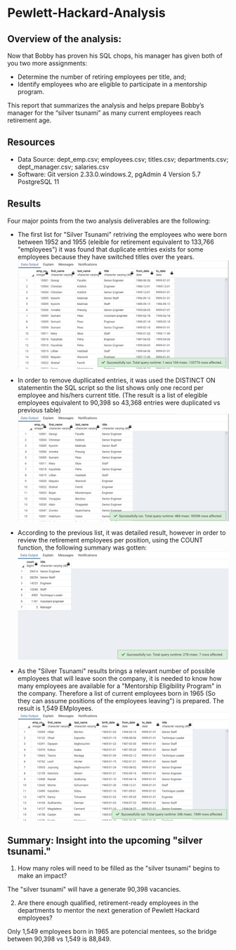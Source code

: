 # Pewlett-Hackard-Analysis

## Overview of the analysis: 
Now that Bobby has proven his SQL chops, his manager has given both of you two more assignments: 
- Determine the number of retiring employees per title, and;
- Identify employees who are eligible to participate in a mentorship program. 

This report that summarizes the analysis and helps prepare Bobby’s manager for the “silver tsunami” as many current employees reach retirement age.

## Resources
- Data Source: dept_emp.csv; employees.csv; titles.csv; departments.csv; dept_manager.csv; salaries.csv
- Software: Git version 2.33.0.windows.2, pgAdmin 4 Version 5.7 PostgreSQL 11

## Results
Four major points from the two analysis deliverables are the following:

-  The first list for "Silver Tsunami" retriving the employees who were born between 1952 and 1955 (eleible for retirement equivalent to 133,766 "employees") it was found that duplicate entries exists for some employees because they have switched titles over the years. 
![Retirement_Titles](https://github.com/Jcreye75/Pewlett-Hackard-Analysis/blob/67be9aa54e5b0ddf4f5fb2dd51a351a2b4dd1e1e/Analysis%20Projects/Pewlett-Hackard-Analysis/Resources/Retirement_Titles.png)

- In order to remove dupllicated entries, it was used the DISTINCT ON statementin the SQL script so the list shows only one record per employee and his/hers current title. (The result is a list of elegible employees equivalent to 90,398 so 43,368 entries were duplicated vs previous table)
![Unique_Titles](https://github.com/Jcreye75/Pewlett-Hackard-Analysis/blob/67be9aa54e5b0ddf4f5fb2dd51a351a2b4dd1e1e/Analysis%20Projects/Pewlett-Hackard-Analysis/Resources/Unique_Titles.png)

- According to the previous list, it was detailed result, however in order to review the retirement employees per position, using the COUNT function, the following summary was gotten:
![Retiring_Titles](https://github.com/Jcreye75/Pewlett-Hackard-Analysis/blob/67be9aa54e5b0ddf4f5fb2dd51a351a2b4dd1e1e/Analysis%20Projects/Pewlett-Hackard-Analysis/Resources/Retiring_Titles.png)

- As the "Silver Tsunami" results brings a relevant number of possible employees that will leave soon the company, it is needed to know how many employees are available for a "Mentorship Eligibility Program" in the company. Therefore a list of current employees born in 1965 (So they can assume positions of the employees leaving") is prepared. The result is 1,549 EMployees.
![Mentorship_eligibilty](https://github.com/Jcreye75/Pewlett-Hackard-Analysis/blob/67be9aa54e5b0ddf4f5fb2dd51a351a2b4dd1e1e/Analysis%20Projects/Pewlett-Hackard-Analysis/Resources/Mentorship_eligibilty.png)

## Summary: Insight into the upcoming "silver tsunami."
1. How many roles will need to be filled as the "silver tsunami" begins to make an impact?

The "silver tsunami" will have a generate 90,398 vacancies.  

2. Are there enough qualified, retirement-ready employees in the departments to mentor the next generation of Pewlett Hackard employees?

Only 1,549 employees born in 1965 are potencial mentees, so the bridge between 90,398 vs 1,549 is 88,849.

